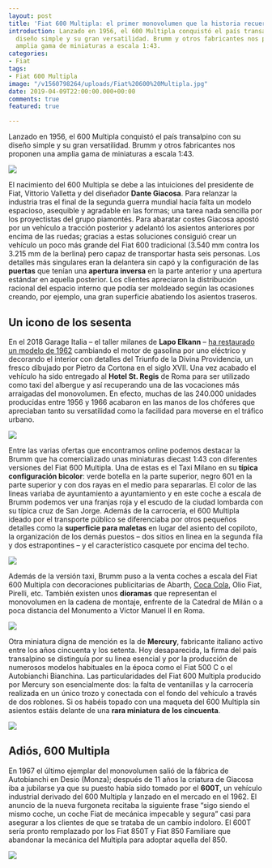 ```yaml
---
layout: post
title: 'Fiat 600 Multipla: el primer monovolumen que la historia recuerde'
introduction: Lanzado en 1956, el 600 Multipla conquistó el país transalpino con su
  diseño simple y su gran versatilidad. Brumm y otros fabricantes nos proponen una
  amplia gama de miniaturas a escala 1:43.
categories:
- Fiat
tags:
- Fiat 600 Multipla
image: "/v1560798264/uploads/Fiat%20600%20Multipla.jpg"
date: 2019-04-09T22:00:00.000+00:00
comments: true
featured: true

---
```

Lanzado en 1956, el 600 Multipla conquistó el país transalpino con su diseño simple y su gran versatilidad. Brumm y otros fabricantes nos proponen una amplia gama de miniaturas a escala 1:43.

<img src="https://images-na.ssl-images-amazon.com/images/I/41Gfjq1r%2BRL.jpg" class="responsive-img center">

El nacimiento del 600 Multipla se debe a las intuiciones del presidente de Fiat, Vittorio Valletta y del diseñador **Dante Giacosa**. Para relanzar la industria tras el final de la segunda guerra mundial hacía falta un modelo espacioso, asequible y agradable en las formas; una tarea nada sencilla por los proyectistas del grupo piamontés. Para abaratar costes Giacosa apostó por un vehículo a tracción posterior y adelantó los asientos anteriores por encima de las ruedas; gracias a estas soluciones consiguió crear un vehículo un poco más grande del Fiat 600 tradicional (3.540 mm contra los 3.215 mm de la berlina) pero capaz de transportar hasta seis personas. Los detalles más singulares eran la delantera sin capó y la configuración de las **puertas** que tenían una **apertura inversa** en la parte anterior y una apertura estándar en aquella posterior. Los clientes apreciaron la distribución racional del espacio interno que podía ser moldeado según las ocasiones creando, por ejemplo, una gran superficie abatiendo los asientos traseros.

## Un icono de los sesenta

En el 2018 Garage Italia – el taller milanes de **Lapo Elkann** – [ha restaurado un modelo de 1962](https://www.ilfattoquotidiano.it/2018/11/13/fiat-600-multipla-lapo-elkann-la-elettrizza-e-la-veste-di-barocco-foto/4759910/ "Fiat 600 Multipla Garage Italia") cambiando el motor de gasolina por uno eléctrico y decorando el interior con detalles del Triunfo de la Divina Providencia, un fresco dibujado por Pietro da Cortona en el siglo XVII. Una vez acabado el vehículo ha sido entregado al **Hotel St. Regis** de Roma para ser utilizado como taxi del albergue y así recuperando una de las vocaciones más arraigadas del monovolumen. En efecto, muchas de las  240.000 unidades producidas entre 1956 y 1966 acabaron en las manos de los chóferes que apreciaban tanto su versatilidad como la facilidad para moverse en el tráfico urbano.

<img src="https://images-na.ssl-images-amazon.com/images/I/41AAPY7RgCL.jpg" class="responsive-img center">

Entre las varias ofertas que encontramos online podemos destacar la Brumm que ha comercializado unas miniaturas diecast 1:43 con diferentes versiones del Fiat 600 Multipla. Una de estas es el Taxi Milano en su **típica configuración bicolor**: verde botella en la parte superior, negro 601 en la parte superior y con dos rayas en el medio para separarlas. El color de las lineas variaba de ayuntamiento a ayuntamiento y en este coche a escala de Brumm podemos ver una franjas roja y el escudo de la ciudad lombarda con su típica cruz de San Jorge. Además de la carrocería, el 600 Multipla ideado por el transporte público se diferenciaba por otros pequeños detalles como la **superficie para maletas** en lugar del asiento del copiloto, la organización de los demás puestos – dos sitios en linea en la segunda fila y dos estrapontines – y el característico casquete por encima del techo.

<img src="https://images-na.ssl-images-amazon.com/images/I/41ZDqMseBdL.jpg" class="responsive-img center">

Además de la versión taxi, Brumm puso a la venta coches a escala del Fiat 600 Multipla con decoraciones publicitarias de Abarth, [Coca Cola](https://www.amazon.es/BRUMM-BM0482-FIAT-MULTIPLA-OLIMPIADI/dp/B007IZ2C4M/ref=sr_1_19?__mk_es_ES=%C3%85M%C3%85%C5%BD%C3%95%C3%91&keywords=fiat+600+multipla&qid=1554904573&s=toys&sr=1-19 "Fiat 600 Multipla Coca Cola"), Olio Fiat, Pirelli, etc. También existen unos **dioramas** que representan el monovolumen en la cadena de montaje, enfrente de la Catedral de Milán o a poca distancia del Monumento a Víctor Manuel II en Roma.

<img src="/uploads/Fiat_600_Multipla_Mercury_1.jpg" class="responsive-img center">

Otra miniatura digna de mención es la de **Mercury**, fabricante italiano activo entre los años cincuenta y los setenta. Hoy desaparecida, la firma del país transalpino se distinguía por su linea esencial y por la producción de numerosos modelos habituales en la época como el Fiat 500 C o el Autobianchi Bianchina. Las particularidades del Fiat 600 Multipla producido por Mercury son esencialmente dos: la falta de ventanillas y la carrocería realizada en un único trozo y conectada con el fondo del vehículo a través de dos roblones. Si os habéis topado con una maqueta del 600 Multipla sin asientos estáis delante de una **rara miniatura de los cincuenta**.

<img src="/uploads/Fiat_600_Multipla_Mercury_2.jpg" class="responsive-img center">

## Adiós, 600 Multipla

En 1967 el último ejemplar del monovolumen salió de la fábrica de Autobianchi en Desio (Monza); después de 11 años la criatura de Giacosa iba a jubilarse ya que su puesto había sido tomado por el **600T**, un vehículo industrial derivado del 600 Multipla y lanzado en el mercado en el 1962. El anuncio de la nueva furgoneta recitaba la siguiente frase “sigo siendo el mismo coche, un coche Fiat de mecánica impecable y segura” casi para asegurar a los clientes de que se trataba de un cambio indoloro. El 600T sería pronto remplazado por los Fiat 850T y Fiat 850 Familiare que abandonar la mecánica del Multipla para adoptar aquella del 850.

<img src="https://images-na.ssl-images-amazon.com/images/I/61pl9QEB%2BjL._SL1250_.jpg" class="responsive-img center">